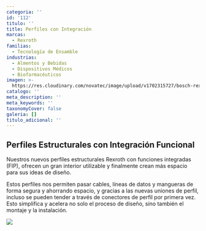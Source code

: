 ```yaml
---
categoria: ''
id: '112'
titulo: ''
title: Perfiles con Integración
marcas:
  - Rexroth
familias:
  - Tecnología de Ensamble
industrias:
  - Almentos y Bebidas
  - Dispositivos Médicos
  - Biofarmacéuticos
imagen: >-
  https://res.cloudinary.com/novatec/image/upload/v1702315727/bosch-rexroth-function-integrated-profiles-exhibit_640x360_ywfbwc_ozg6tn.png
catalogo: ''
meta_description: ''
meta_keywords: ''
taxonomyCover: false
galeria: []
titulo_adicional: ''
---
```


## Perfiles Estructurales con Integración Funcional

Nuestros nuevos perfiles estructurales Rexroth con funciones integradas (FIP), ofrecen un gran interior utilizable y finalmente crean más espacio para sus ideas de diseño.

Estos perfiles nos permiten pasar cables, líneas de datos y mangueras de forma segura y ahorrando espacio, y gracias a las nuevas uniones de perfil, incluso se pueden tender a través de conectores de perfil por primera vez. Esto simplifica y acelera no solo el proceso de diseño, sino también el montaje y la instalación.

![](https://res.cloudinary.com/novatec/v1675800157/bosch-rexroth-function-integrated-profiles-exhibit_640x360_ywfbwc.jpg)
